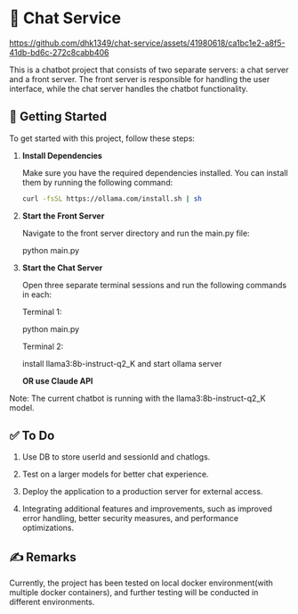 # 🤖 Chat Service

https://github.com/dhk1349/chat-service/assets/41980618/ca1bc1e2-a8f5-41db-bd6c-272c8cabb406



This is a chatbot project that consists of two separate servers: a chat server and a front server. The front server is responsible for handling the user interface, while the chat server handles the chatbot functionality.

## 🚀 Getting Started

To get started with this project, follow these steps:

1. **Install Dependencies**

   Make sure you have the required dependencies installed. You can install them by running the following command:

   ```bash
   curl -fsSL https://ollama.com/install.sh | sh


2. **Start the Front Server**

   Navigate to the front server directory and run the main.py file:
  
   python main.py

3. **Start the Chat Server**

   Open three separate terminal sessions and run the following commands in each:

   Terminal 1:

   python main.py
   
   Terminal 2:

   install llama3:8b-instruct-q2_K and start ollama server 

   **OR use Claude API**
   
Note: The current chatbot is running with the llama3:8b-instruct-q2_K model.

## ✅ To Do

1. Use DB to store userId and sessionId and chatlogs.
   
2. Test on a larger models for better chat experience.

3. Deploy the application to a production server for external access.

4. Integrating additional features and improvements, such as improved error handling, better security measures, and performance optimizations.

## ✍️ Remarks

Currently, the project has been tested on local docker environment(with multiple docker containers), and further testing will be conducted in different environments.
